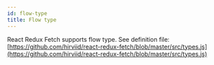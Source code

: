 ```yaml
---
id: flow-type
title: Flow type
---
```


React Redux Fetch supports flow type.
See definition file: [https://github.com/hirviid/react-redux-fetch/blob/master/src/types.js](https://github.com/hirviid/react-redux-fetch/blob/master/src/types.js)
